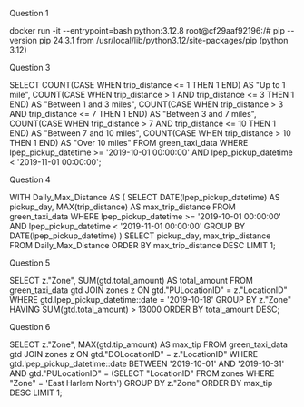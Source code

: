 Question 1

docker run -it --entrypoint=bash python:3.12.8
root@cf29aaf92196:/# pip --version
pip 24.3.1 from /usr/local/lib/python3.12/site-packages/pip (python 3.12)

Question 3

SELECT
COUNT(CASE WHEN trip_distance <= 1 THEN 1 END) AS "Up to 1 mile",
COUNT(CASE WHEN trip_distance > 1 AND trip_distance <= 3 THEN 1 END) AS "Between 1 and 3 miles",
COUNT(CASE WHEN trip_distance > 3 AND trip_distance <= 7 THEN 1 END) AS "Between 3 and 7 miles",
COUNT(CASE WHEN trip_distance > 7 AND trip_distance <= 10 THEN 1 END) AS "Between 7 and 10 miles",
COUNT(CASE WHEN trip_distance > 10 THEN 1 END) AS "Over 10 miles"
FROM green_taxi_data
WHERE lpep_pickup_datetime >= '2019-10-01 00:00:00'
AND lpep_pickup_datetime < '2019-11-01 00:00:00';

Question 4

WITH Daily_Max_Distance AS (
    SELECT 
        DATE(lpep_pickup_datetime) AS pickup_day, 
        MAX(trip_distance) AS max_trip_distance
    FROM green_taxi_data
    WHERE lpep_pickup_datetime >= '2019-10-01 00:00:00' 
      AND lpep_pickup_datetime < '2019-11-01 00:00:00'
    GROUP BY DATE(lpep_pickup_datetime)
)
SELECT pickup_day, max_trip_distance
FROM Daily_Max_Distance
ORDER BY max_trip_distance DESC
LIMIT 1;

Question 5

SELECT
z."Zone",
SUM(gtd.total_amount) AS total_amount
FROM
green_taxi_data gtd
JOIN
zones z
ON
gtd."PULocationID" = z."LocationID"
WHERE
gtd.lpep_pickup_datetime::date = '2019-10-18'
GROUP BY
z."Zone"
HAVING
SUM(gtd.total_amount) > 13000
ORDER BY
total_amount DESC;

Question 6

SELECT 
    z."Zone", 
    MAX(gtd.tip_amount) AS max_tip
FROM 
    green_taxi_data gtd
JOIN 
    zones z 
ON 
    gtd."DOLocationID" = z."LocationID"
WHERE 
    gtd.lpep_pickup_datetime::date BETWEEN '2019-10-01' AND '2019-10-31'
    AND gtd."PULocationID" = (SELECT "LocationID" FROM zones WHERE "Zone" = 'East Harlem North')
GROUP BY 
    z."Zone"
ORDER BY 
    max_tip DESC
LIMIT 1;